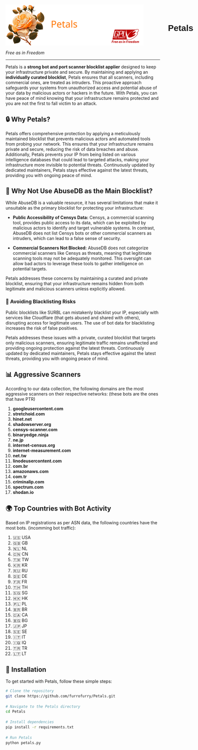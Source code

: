 <div style="display: flex; align-items: center;">
  <img src="https://github.com/furrofurry/Petals/blob/4fab0dad626ff1ca04f36a705defb185f7b502f7/images/petals.png" alt="Petals Logo" width="450" style="margin-right: 80px;">
  <h1 style="font-family: 'Arial', sans-serif;">Petals</h1>
</div>

<p style="font-style: italic;">Free as in Freedom</p>

---

Petals is a **strong bot and port scanner blocklist applier** designed to keep your infrastructure private and secure. By maintaining and applying an **individually curated blocklist**, Petals ensures that all scanners, including commercial ones, are treated as intruders. This proactive approach safeguards your systems from unauthorized access and potential abuse of your data by malicious actors or hackers in the future. With Petals, you can have peace of mind knowing that your infrastructure remains protected and you are not the first to fall victim to an attack.

## 🔒 **Why Petals?**

Petals offers comprehensive protection by applying a meticulously maintained blocklist that prevents malicious actors and automated tools from probing your network. This ensures that your infrastructure remains private and secure, reducing the risk of data breaches and abuse. Additionally, Petals prevents your IP from being listed on various intelligence databases that could lead to targeted attacks, making your infrastructure more invisible to potential threats. Continuously updated by dedicated maintainers, Petals stays effective against the latest threats, providing you with ongoing peace of mind.

## 🚫 **Why Not Use AbuseDB as the Main Blocklist?**

While AbuseDB is a valuable resource, it has several limitations that make it unsuitable as the primary blocklist for protecting your infrastructure:

- **Public Accessibility of Censys Data:** Censys, a commercial scanning tool, provides public access to its data, which can be exploited by malicious actors to identify and target vulnerable systems. In contrast, AbuseDB does not list Censys bots or other commercial scanners as intruders, which can lead to a false sense of security.

- **Commercial Scanners Not Blocked:** AbuseDB does not categorize commercial scanners like Censys as threats, meaning that legitimate scanning tools may not be adequately monitored. This oversight can allow bad actors to leverage these tools to gather intelligence on potential targets.

Petals addresses these concerns by maintaining a curated and private blocklist, ensuring that your infrastructure remains hidden from both legitimate and malicious scanners unless explicitly allowed.



### 🚫 **Avoiding Blacklisting Risks**
Public blocklists like SURBL can mistakenly blacklist your IP, especially with services like Cloudflare (that gets abused and shared with others), disrupting access for legitimate users. The use of bot data for blacklisting increases the risk of false positives.

Petals addresses these issues with a private, curated blocklist that targets only malicious scanners, ensuring legitimate traffic remains unaffected and providing ongoing protection against the latest threats.
Continuously updated by dedicated maintainers, Petals stays effective against the latest threats, providing you with ongoing peace of mind.


## 📊 **Aggressive Scanners**

According to our data collection, the following domains are the most aggressive scanners on their respective networks:
(these bots are the ones that have PTR)

1. **googleusercontent.com**
2. **stretchoid.com**
3. **hinet.net**
5. **shadowserver.org**
6. **censys-scanner.com**
7. **binaryedge.ninja**
8. **ne.jp**
9. **internet-census.org**
10. **internet-measurement.com**
11. **net.tw**
12. **linodeusercontent.com**
13. **com.br**
14. **amazonaws.com**
15. **com.tr**
16. **criminalip.com**
17. **spectrum.com**
18. **shodan.io**

## 🌍 **Top Countries with Bot Activity**

Based on IP registrations as per ASN data, the following countries have the most bots. (incomming bot traffic):

1. 🇺🇸 USA
2. 🇬🇧 GB
3. 🇳🇱 NL
4. 🇨🇳 CN
5. 🇹🇼 TW
6. 🇰🇷 KR
7. 🇷🇺 RU
8. 🇩🇪 DE
9. 🇫🇷 FR
10. 🇹🇭 TH
11. 🇸🇬 SG
12. 🇭🇰 HK
13. 🇵🇱 PL
14. 🇧🇷 BR
15. 🇨🇦 CA
16. 🇧🇬 BG
17. 🇯🇵 JP
18. 🇸🇪 SE
19. 🇮🇹 IT
20. 🇮🇶 IQ
21. 🇹🇷 TR
22. 🇱🇹 LT

## 🚀 **Installation**

To get started with Petals, follow these simple steps:

```bash
# Clone the repository
git clone https://github.com/furrofurry/Petals.git

# Navigate to the Petals directory
cd Petals

# Install dependencies
pip install -r requirements.txt

# Run Petals
python petals.py
